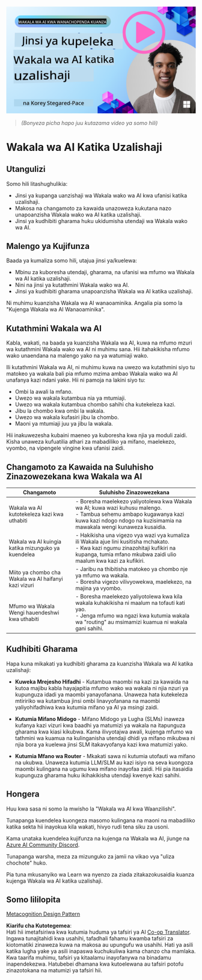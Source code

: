 <!--
CO_OP_TRANSLATOR_METADATA:
{
  "original_hash": "1ad5de6a6388d02c145a92dd04358bab",
  "translation_date": "2025-07-12T13:41:09+00:00",
  "source_file": "10-ai-agents-production/README.md",
  "language_code": "sw"
}
-->
[![AI Agents In Production](../../../translated_images/lesson-10-thumbnail.2b79a30773db093e0b4fb47aaa618069e0afb4745fad4836526cf51df87f9ac9.sw.png)](https://youtu.be/l4TP6IyJxmQ?si=IvCW3cbw0NJ2mUMV)

> _(Bonyeza picha hapo juu kutazama video ya somo hili)_
# Wakala wa AI Katika Uzalishaji

## Utangulizi

Somo hili litashughulikia:

- Jinsi ya kupanga uanzishaji wa Wakala wako wa AI kwa ufanisi katika uzalishaji.
- Makosa na changamoto za kawaida unazoweza kukutana nazo unapoanzisha Wakala wako wa AI katika uzalishaji.
- Jinsi ya kudhibiti gharama huku ukidumisha utendaji wa Wakala wako wa AI.

## Malengo ya Kujifunza

Baada ya kumaliza somo hili, utajua jinsi ya/kuelewa:

- Mbinu za kuboresha utendaji, gharama, na ufanisi wa mfumo wa Wakala wa AI katika uzalishaji.
- Nini na jinsi ya kutathmini Wakala wako wa AI.
- Jinsi ya kudhibiti gharama unapoanzisha Wakala wa AI katika uzalishaji.

Ni muhimu kuanzisha Wakala wa AI wanaoaminika. Angalia pia somo la "Kujenga Wakala wa AI Wanaoaminika".

## Kutathmini Wakala wa AI

Kabla, wakati, na baada ya kuanzisha Wakala wa AI, kuwa na mfumo mzuri wa kutathmini Wakala wako wa AI ni muhimu sana. Hii itahakikisha mfumo wako unaendana na malengo yako na ya watumiaji wako.

Ili kutathmini Wakala wa AI, ni muhimu kuwa na uwezo wa kutathmini siyo tu matokeo ya wakala bali pia mfumo mzima ambao Wakala wako wa AI unafanya kazi ndani yake. Hii ni pamoja na lakini siyo tu:

- Ombi la awali la mfano.
- Uwezo wa wakala kutambua nia ya mtumiaji.
- Uwezo wa wakala kutambua chombo sahihi cha kutekeleza kazi.
- Jibu la chombo kwa ombi la wakala.
- Uwezo wa wakala kufasiri jibu la chombo.
- Maoni ya mtumiaji juu ya jibu la wakala.

Hii inakuwezesha kubaini maeneo ya kuboresha kwa njia ya moduli zaidi. Kisha unaweza kufuatilia athari za mabadiliko ya mifano, maelekezo, vyombo, na vipengele vingine kwa ufanisi zaidi.

## Changamoto za Kawaida na Suluhisho Zinazowezekana kwa Wakala wa AI

| **Changamoto**                                | **Suluhisho Zinazowezekana**                                                                                                                                                                                               |
| --------------------------------------------- | -------------------------------------------------------------------------------------------------------------------------------------------------------------------------------------------------------------------------- |
| Wakala wa AI kutotekeleza kazi kwa uthabiti  | - Boresha maelekezo yaliyotolewa kwa Wakala wa AI; kuwa wazi kuhusu malengo.<br>- Tambua sehemu ambapo kugawanya kazi kuwa kazi ndogo ndogo na kuzisimamia na mawakala wengi kunaweza kusaidia.                              |
| Wakala wa AI kuingia katika mizunguko ya kuendelea | - Hakikisha una vigezo vya wazi vya kumaliza ili Wakala ajue lini kusitisha mchakato.<br>- Kwa kazi ngumu zinazohitaji kufikiri na kupanga, tumia mfano mkubwa zaidi ulio maalum kwa kazi za kufikiri.                        |
| Miito ya chombo cha Wakala wa AI haifanyi kazi vizuri | - Jaribu na thibitisha matokeo ya chombo nje ya mfumo wa wakala.<br>- Boresha vigezo vilivyowekwa, maelekezo, na majina ya vyombo.                                                                                          |
| Mfumo wa Wakala Wengi hauendeshwi kwa uthabiti | - Boresha maelekezo yaliyotolewa kwa kila wakala kuhakikisha ni maalum na tofauti kati yao.<br>- Jenga mfumo wa ngazi kwa kutumia wakala wa "routing" au msimamizi kuamua ni wakala gani sahihi.                              |

## Kudhibiti Gharama

Hapa kuna mikakati ya kudhibiti gharama za kuanzisha Wakala wa AI katika uzalishaji:

- **Kuweka Mrejesho Hifadhi** - Kutambua maombi na kazi za kawaida na kutoa majibu kabla hayajapitia mfumo wako wa wakala ni njia nzuri ya kupunguza idadi ya maombi yanayofanana. Unaweza hata kutekeleza mtiririko wa kutambua jinsi ombi linavyofanana na maombi yaliyohifadhiwa kwa kutumia mifano ya AI ya msingi zaidi.

- **Kutumia Mifano Midogo** - Mifano Midogo ya Lugha (SLMs) inaweza kufanya kazi vizuri kwa baadhi ya matumizi ya wakala na itapunguza gharama kwa kiasi kikubwa. Kama ilivyotajwa awali, kujenga mfumo wa tathmini wa kuamua na kulinganisha utendaji dhidi ya mifano mikubwa ni njia bora ya kuelewa jinsi SLM itakavyofanya kazi kwa matumizi yako.

- **Kutumia Mfano wa Router** - Mkakati sawa ni kutumia utofauti wa mifano na ukubwa. Unaweza kutumia LLM/SLM au kazi isiyo na seva kuongoza maombi kulingana na ugumu kwa mifano inayofaa zaidi. Hii pia itasaidia kupunguza gharama huku ikihakikisha utendaji kwenye kazi sahihi.

## Hongera

Huu kwa sasa ni somo la mwisho la "Wakala wa AI kwa Waanzilishi".

Tunapanga kuendelea kuongeza masomo kulingana na maoni na mabadiliko katika sekta hii inayokua kila wakati, hivyo rudi tena siku za usoni.

Kama unataka kuendelea kujifunza na kujenga na Wakala wa AI, jiunge na <a href="https://discord.gg/kzRShWzttr" target="_blank">Azure AI Community Discord</a>.

Tunapanga warsha, meza za mizunguko za jamii na vikao vya "uliza chochote" huko.

Pia tuna mkusanyiko wa Learn wa nyenzo za ziada zitakazokusaidia kuanza kujenga Wakala wa AI katika uzalishaji.

## Somo lililopita

[Metacognition Design Pattern](../09-metacognition/README.md)

**Kiarifu cha Kutotegemea**:  
Hati hii imetafsiriwa kwa kutumia huduma ya tafsiri ya AI [Co-op Translator](https://github.com/Azure/co-op-translator). Ingawa tunajitahidi kwa usahihi, tafadhali fahamu kwamba tafsiri za kiotomatiki zinaweza kuwa na makosa au upungufu wa usahihi. Hati ya asili katika lugha yake ya asili inapaswa kuchukuliwa kama chanzo cha mamlaka. Kwa taarifa muhimu, tafsiri ya kitaalamu inayofanywa na binadamu inapendekezwa. Hatubebei dhamana kwa kutoelewana au tafsiri potofu zinazotokana na matumizi ya tafsiri hii.